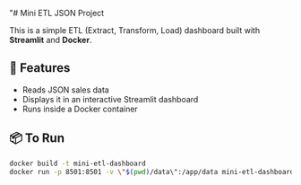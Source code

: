 "# Mini ETL JSON Project

This is a simple ETL (Extract, Transform, Load) dashboard built with **Streamlit** and **Docker**.

## 🚀 Features
- Reads JSON sales data
- Displays it in an interactive Streamlit dashboard
- Runs inside a Docker container

## 📦 To Run

```bash
docker build -t mini-etl-dashboard 
docker run -p 8501:8501 -v \"$(pwd)/data\":/app/data mini-etl-dashboard